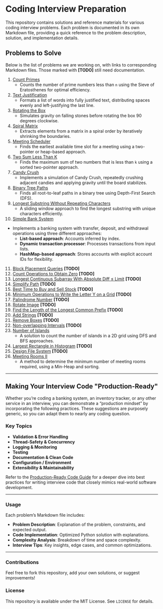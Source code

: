 # Coding Interview Preparation

This repository contains solutions and reference materials for various coding interview problems. Each problem is documented in its own Markdown file, providing a quick reference to the problem description, solution, and implementation details.

## Problems to Solve

Below is the list of problems we are working on, with links to corresponding Markdown files. Those marked with **[TODO]** still need documentation.

1. [Count Primes](count_primes.md)  
   - Counts the number of prime numbers less than `n` using the Sieve of Eratosthenes for optimal efficiency.
2. [Text Justification](text_justification.md)  
   - Formats a list of words into fully justified text, distributing spaces evenly and left-justifying the last line.
3. [Rotating the Box](rotate_box.md)  
   - Simulates gravity on falling stones before rotating the box 90 degrees clockwise.
4. [Spiral Matrix](spiral_matrix.md)  
   - Extracts elements from a matrix in a spiral order by iteratively shrinking the boundaries.
5. [Meeting Scheduler](meeting_scheduler.md)  
   - Finds the earliest available time slot for a meeting using a two-pointer or heap-based approach.
6. [Two Sum Less Than K](two_sum_less_than_k.md)  
   - Finds the maximum sum of two numbers that is less than `k` using a sorted two-pointer approach.
7. [Candy Crush](candy_crush.md)  
   - Implements a simulation of Candy Crush, repeatedly crushing adjacent candies and applying gravity until the board stabilizes.
8. [Binary Tree Paths](binary_tree_paths.md)  
   - Finds all root-to-leaf paths in a binary tree using Depth-First Search (DFS).
9. [Longest Substring Without Repeating Characters](longest_substring_no_repeats.md)  
   - A sliding window approach to find the longest substring with unique characters efficiently.  
10. [Simple Bank System](simple_bank_system.md)  
   - Implements a banking system with transfer, deposit, and withdrawal operations using three different approaches:
        - **List-based approach**: Accounts inferred by index.
        - **Dynamic transaction processor**: Processes transactions from input lists.
        - **HashMap-based approach**: Stores accounts with explicit account IDs for flexibility.
11. [Block Placement Queries](block_placement_queries.md) **[TODO]**  
12. [Count Operations to Obtain Zero](count_operations_to_zero.md) **[TODO]**  
13. [Longest Continuous Subarray With Absolute Diff ≤ Limit](longest_subarray_absolute_diff.md) **[TODO]**  
14. [Simplify Path](simplify_path.md) **[TODO]**  
15. [Best Time to Buy and Sell Stock](best_time_buy_sell_stock.md) **[TODO]**  
16. [Minimum Operations to Write the Letter Y on a Grid](min_operations_write_y.md) **[TODO]**  
17. [Palindrome Number](palindrome_number.md) **[TODO]**  
18. [Rotate Image](rotate_image.md) **[TODO]**  
19. [Find the Length of the Longest Common Prefix](longest_common_prefix.md) **[TODO]**  
20. [Add Strings](add_strings.md) **[TODO]**  
21. [Remove Boxes](remove_boxes.md) **[TODO]**  
22. [Non-overlapping Intervals](non_overlapping_intervals.md) **[TODO]**  
23. [Number of Islands](number_of_islands.md)  
    - A solution to count the number of islands in a 2D grid using DFS and BFS approaches.  
24. [Largest Rectangle in Histogram](largest_rectangle_histogram.md) **[TODO]**  
25. [Design File System](design_file_system.md) **[TODO]**  
26. [Meeting Rooms II](meeting_rooms_ii.md)  
    - A method to determine the minimum number of meeting rooms required, using a Min-Heap and sorting.  

---

## Making Your Interview Code "Production-Ready"

Whether you’re coding a banking system, an inventory tracker, or any other service in an interview, you can demonstrate a “production mindset” by incorporating the following practices. These suggestions are purposely generic, so you can adapt them to nearly any coding question.

### Key Topics
- **Validation & Error Handling**
- **Thread-Safety & Concurrency**
- **Logging & Monitoring**
- **Testing**
- **Documentation & Clean Code**
- **Configuration / Environment**
- **Extensibility & Maintainability**

Refer to the [Production-Ready Code Guide](production_ready_code.md) for a deeper dive into best practices for writing interview code that closely mimics real-world software development.

---

### **Usage**
Each problem’s Markdown file includes:
- **Problem Description**: Explanation of the problem, constraints, and expected output.
- **Code Implementation**: Optimized Python solution with explanations.
- **Complexity Analysis**: Breakdown of time and space complexity.
- **Interview Tips**: Key insights, edge cases, and common optimizations.

---

### **Contributions**
Feel free to fork this repository, add your own solutions, or suggest improvements!

### **License**
This repository is available under the MIT License. See `LICENSE` for details.

